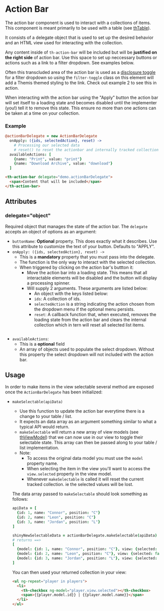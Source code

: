 # Action Bar
The action bar component is used to interact with a collections of items.
This component is meant primarily to be used with a table (see [thTable](.\thTable)).

It consists of a delegate object that is used to set up the desired behavior
and an HTML view used for interacting with the collection.

Any content inside of `th-action-bar` will be included but will be **justified
on the right side** of action bar. Use this space to set up neccessary buttons or
actions such as a link to a filter dropdown. See examples below.

Often this transcluded area of the action bar is used as a [disclosure toggle](.\thDisclosure)
for a filter dropdown so using the `filter-toggle` class on this element will add
a Themis themed styling to the link. Check out example 2 to see this in action.

When interacting with the action bar using the "Apply" button the action bar will
set itself to a loading state and becomes disabled until the implementer (you!) tell
it to remove this state. This ensure no more than one actions can be taken at a time
on your collection.

### Example
```coffeescript
@actionBarDelegate = new ActionBarDelegate
  onApply: ({ids, selectedAction}, reset) ->
    # Processing our selected data
    # reset() to reset the actionbar and internally tracked collection
  availableActions: [
    {name: "Print", value: "print"}
    {name: "Download Archive", value: "download"}
  ]
```

```html
<th-action-bar delegate="demo.actionBarDelegate">
  <span>Content that will be included</span>
</th-action-bar>
```

## Attributes

### delegate="object"

Required object that manages the state of the action bar.
The `delegate` accepts an object of options as an argument:
  * `buttonName`: **Optional** property. This does exactly what it describes. Use this attribute
    to customize the text of your button. Defaults to "APPLY".
  * `onApply: ({ids, selectedAction}, reset) ->`
    * This is a **mandatory** property that you must pass into the delegate.
    * The function is the only way to interact with the selected collection.
    * When triggered by clicking on the action bar's buttton it:
      * Move the action bar into a loading state. This means that all interactable elements will be
        disabled and the button will display a processing spinner.
      * Will supply 2 arguments. These arguments are listed below:
        *  An object with the keys listed below:
          * `ids`: A collection of ids.
          * `selectedAction` is a string indicating the action chosen from the
            dropdown menu if the optional menu persists.
        * `reset`: A callback function that, when executed, removes the loading state from
          the action bar and clears the internal collection which in tern will reset all selected
          list items.
    ```
  * `availableActions`:
    * This is a **optional** field
    * An array of objects used to populate the select dropdown. Without this
    property the select dropdown will not included with the action bar.

## Usage

In order to make items in the view selectable several method are exposed once
the `ActionBarDelegate` has been initialized:
  * `makeSelectable(apiData)`
    * Use this function to update the action bar everytime there is a change to your table / list.
    * It expects an data array as an argument something similar to what a typical API would return.
    * `makeSelectable` will return a new array of view models (see [thViewModel](.\thViewModel))
      that we can now use in our view to toggle their selectable state. This array can then be passed
      along to your table / list implementation.
    * Note:
      * To access the original data model you must use the `model` property name.
      * When selecting the item in the view you'll want to access the `view.selected` property in
        the view model.
      * Whenever `makeSelectable` is called it will reset the current tracked collection. ie the
        selected values will be lost.

    The data array passed to `makeSelectable` should look something as follows:
    ```coffeescript
    apiData = [
      {id: 1, name: "Connor", position: "C"}
      {id: 2, name: "Leon", position: "C"}
      {id: 3, name: "Jordan", position: "L"}
    ]

    shinyNewSelectableData = actionBarDelegate.makeSelectable(apiData)
    # returns ==>
    [
      {model: {id: 1, name: "Connor", position: "C"}, view: {selected: false}
      {model: {id: 2, name: "Leon", position: "C"}, view: {selected: false}
      {model: {id: 3, name: "Jordan", position: "L"}, view: {selected: false}
    ]
    ```
    You can then used your returned collection in your view:
    ```html
    <ul ng-repeat="player in players">
      <li>
        <th-checkbox ng-model="player.view.selected"></th-checkbox>
        <span>{{player.model.id}} | {{player.model.name}}</span>
      </li>
    </ul>
    ```
